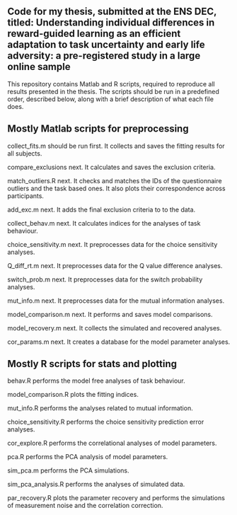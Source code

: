 ## Code for my thesis, submitted at the ENS DEC, titled: Understanding individual differences in reward-guided learning as an efficient adaptation to task uncertainty and early life adversity: a pre-registered study in a large online sample

This repository contains Matlab and R scripts, required to reproduce all results presented in the thesis. The scripts should be run in a predefined order, described below, along with a brief description of what each file does.

## Mostly Matlab scripts for preprocessing
collect_fits.m should be run first. It collects and saves the fitting results for all subjects.

compare_exclusions next. It calculates and saves the exclusion criteria.

match_outliers.R next. It checks and matches the IDs of the questionnaire outliers and the task based ones. It also plots their correspondence across participants.

add_exc.m next. It adds the final exclusion criteria to to the data.

collect_behav.m next. It calculates indices for the analyses of task behaviour.

choice_sensitivity.m next. It preprocesses data for the choice sensitivity analyses.

Q_diff_rt.m next. It preprocesses data for the Q value difference analyses.

switch_prob.m next. It preprocesses data for the switch probability analyses.

mut_info.m next. It preprocesses data for the mutual information analyses.

model_comparison.m next. It performs and saves model comparisons.

model_recovery.m next. It collects the simulated and recovered analyses.

cor_params.m next. It creates a database for the model parameter analyses.


## Mostly R scripts for stats and plotting

behav.R performs the model free analyses of task behaviour.

model_comparison.R plots the fitting indices.

mut_info.R performs the analyses related to mutual information.

choice_sensitivity.R performs the choice sensitivity prediction error analyses.

cor_explore.R performs the correlational analyses of model parameters.

pca.R performs the PCA analysis of model parameters.

sim_pca.m performs the PCA simulations.

sim_pca_analysis.R performs the analyses of simulated data.

par_recovery.R plots the parameter recovery and performs the simulations of measurement noise and the correlation correction.
